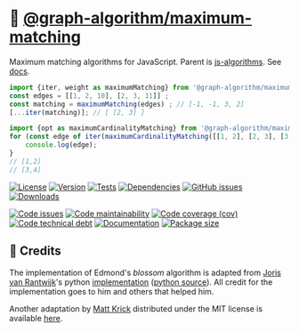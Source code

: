 :cherry_blossom: [@graph-algorithm/maximum-matching](https://graph-algorithm.github.io/maximum-matching)
==

Maximum matching algorithms for JavaScript.
Parent is [js-algorithms](https://github.com/make-github-pseudonymous-again/js-algorithms).
See [docs](https://graph-algorithm.github.io/maximum-matching/index.html).

```js
import {iter, weight as maximumMatching} from '@graph-algorithm/maximum-matching';
const edges = [[1, 2, 10], [2, 3, 11]] ;
const matching = maximumMatching(edges) ; // [-1, -1, 3, 2]
[...iter(matching)]; // [ [2, 3] ]

import {opt as maximumCardinalityMatching} from '@graph-algorithm/maximum-matching/cardinality/index.js';
for (const edge of iter(maximumCardinalityMatching([[1, 2], [2, 3], [3, 4]]))) {
	console.log(edge);
}
// [1,2]
// [3,4]
```

[![License](https://img.shields.io/github/license/graph-algorithm/maximum-matching.svg)](https://raw.githubusercontent.com/graph-algorithm/maximum-matching/main/LICENSE)
[![Version](https://img.shields.io/npm/v/@graph-algorithm/maximum-matching.svg)](https://www.npmjs.org/package/@graph-algorithm/maximum-matching)
[![Tests](https://img.shields.io/github/actions/workflow/status/graph-algorithm/maximum-matching/ci.yml?branch=main&event=push&label=tests)](https://github.com/graph-algorithm/maximum-matching/actions/workflows/ci.yml?query=branch:main)
[![Dependencies](https://img.shields.io/librariesio/github/graph-algorithm/maximum-matching.svg)](https://github.com/graph-algorithm/maximum-matching/network/dependencies)
[![GitHub issues](https://img.shields.io/github/issues/graph-algorithm/maximum-matching.svg)](https://github.com/graph-algorithm/maximum-matching/issues)
[![Downloads](https://img.shields.io/npm/dm/@graph-algorithm/maximum-matching.svg)](https://www.npmjs.org/package/@graph-algorithm/maximum-matching)

[![Code issues](https://img.shields.io/codeclimate/issues/graph-algorithm/maximum-matching.svg)](https://codeclimate.com/github/graph-algorithm/maximum-matching/issues)
[![Code maintainability](https://img.shields.io/codeclimate/maintainability/graph-algorithm/maximum-matching.svg)](https://codeclimate.com/github/graph-algorithm/maximum-matching/trends/churn)
[![Code coverage (cov)](https://img.shields.io/codecov/c/gh/graph-algorithm/maximum-matching/main.svg)](https://codecov.io/gh/graph-algorithm/maximum-matching)
[![Code technical debt](https://img.shields.io/codeclimate/tech-debt/graph-algorithm/maximum-matching.svg)](https://codeclimate.com/github/graph-algorithm/maximum-matching/trends/technical_debt)
[![Documentation](https://graph-algorithm.github.io/maximum-matching/badge.svg)](https://graph-algorithm.github.io/maximum-matching/source.html)
[![Package size](https://img.shields.io/bundlephobia/minzip/@graph-algorithm/maximum-matching)](https://bundlephobia.com/result?p=@graph-algorithm/maximum-matching)

## :clap: Credits

The implementation of Edmond's *blossom* algorithm is adapted from
[Joris van Rantwijk](http://jorisvr.nl)'s python
[implementation](http://jorisvr.nl/article/maximum-matching)
([python source](http://jorisvr.nl/files/graphmatching/20130407/mwmatching.py)).
All credit for the implementation goes to him and others that helped him.

Another adaptation by [Matt Krick](https://github.com/mattkrick)
distributed under the MIT license
is available [here](https://github.com/mattkrick/EdmondsBlossom).
